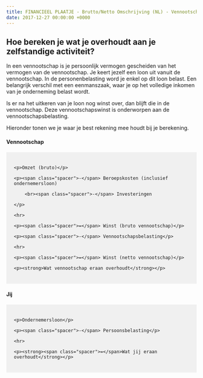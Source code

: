 ```yaml
---
title: FINANCIEEL PLAATJE - Brutto/Netto Omschrijving (NL) - Vennootschap
date: 2017-12-27 00:00:00 +0000
---
```

## Hoe bereken je wat je overhoudt aan je zelfstandige activiteit?

In een vennootschap is je persoonlijk vermogen gescheiden van het vermogen van de vennootschap. Je keert jezelf een loon uit vanuit de vennootschap. In de personenbelasting word je enkel op dit loon belast. Een belangrijk verschil met een eenmanszaak, waar je op het volledige inkomen van je onderneming belast wordt.

Is er na het uitkeren van je loon nog winst over, dan blijft die in de vennootschap. Deze vennootschapswinst is onderworpen aan de vennootschapsbelasting.

Hieronder tonen we je waar je best rekening mee houdt bij je berekening.

<h4>Vennootschap</h4>

<style>
.netto-box{position:relative;padding:20px;margin-left:40px;margin:0 auto;background-color:#F0F0F0;}
.netto-box p,h1,h3{margin-left:20px;}
.netto-box .spacer{position:absolute;left:20px;}
 </style>

<div class="netto-box">

    <p>Omzet (bruto)</p>
    
    <p><span class="spacer">-</span> Beroepskosten (inclusief ondernemersloon)
    
    	<br><span class="spacer">-</span> Investeringen
    
    </p>
    
    <hr>
    
    <p><span class="spacer">=</span> Winst (bruto vennootschap)</p>
    
    <p><span class="spacer">-</span> Vennootschapsbelasting</p>
    
    <hr>
    
    <p><span class="spacer">=</span> Winst (netto vennootschap)</p>
    
    <p><strong>Wat vennootschap eraan overhoudt</strong></p>

</div>
<h4>Jij</h4>

<div class="netto-box">

    <p>Ondernemersloon</p>
    
    <p><span class="spacer">-</span> Persoonsbelasting</p>
    
    <hr>
    
    <p><strong><span class="spacer">=</span>Wat jij eraan overhoudt</strong></p>


</div>
